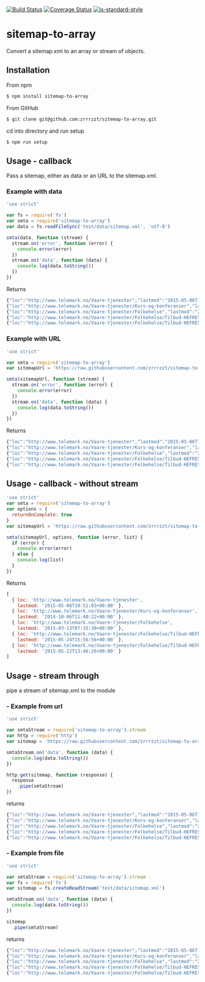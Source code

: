 [![Build Status](https://travis-ci.org/zrrrzzt/sitemap-to-array.svg?branch=master)](https://travis-ci.org/zrrrzzt/sitemap-to-array)
[![Coverage Status](https://coveralls.io/repos/zrrrzzt/sitemap-to-array/badge.svg?branch=master&service=github)](https://coveralls.io/github/zrrrzzt/sitemap-to-array?branch=master)
[![js-standard-style](https://img.shields.io/badge/code%20style-standard-brightgreen.svg?style=flat)](https://github.com/feross/standard)
# sitemap-to-array
Convert a sitemap.xml to an array or stream of objects.

## Installation

From npm

```sh
$ npm install sitemap-to-array
```

From GitHub

```sh
$ git clone git@github.com:zrrrzzt/sitemap-to-array.git
```

cd into directory and run setup

```sh
$ npm run setup
```

## Usage - callback

Pass a sitemap, either as data or an URL to the sitemap.xml.

### Example with data
```javascript
'use strict'

var fs = require('fs')
var smta = require('sitemap-to-array')
var data = fs.readFileSync('test/data/sitemap.xml', 'utf-8')

smta(data, function (stream) {
  stream.on('error', function (error) {
    console.error(error)
  })
  stream.on('data', function (data) {
    console.log(data.toString())
  })
})
```

Returns

```javascript
{"loc":"http://www.telemark.no/Vaare-tjenester","lastmod":"2015-05-06T10:51:03+00:00"}
{"loc":"http://www.telemark.no/Vaare-tjenester/Kurs-og-konferanser","lastmod":"2014-10-06T11:40:22+00:00"}
{"loc":"http://www.telemark.no/Vaare-tjenester/Folkehelse","lastmod":"2015-03-13T07:35:30+00:00"}
{"loc":"http://www.telemark.no/Vaare-tjenester/Folkehelse/Tilbud-HEFRES/Paa-farta-til-skolen","lastmod":"2015-05-24T15:56:56+00:00"}
{"loc":"http://www.telemark.no/Vaare-tjenester/Folkehelse/Tilbud-HEFRES/Alle-barn-sykler","lastmod":"2015-05-22T13:46:26+00:00"}
```

### Example with URL

```javascript
'use strict'

var smta = require('sitemap-to-array')
var sitemapUrl = 'https://raw.githubusercontent.com/zrrrzzt/sitemap-to-array/master/test/data/sitemap.xml'

smta(sitemapUrl, function (stream) {
  stream.on('error', function (error) {
    console.error(error)
  })
  stream.on('data', function (data) {
    console.log(data.toString())
  })
})
```

Returns

```javascript
{"loc":"http://www.telemark.no/Vaare-tjenester","lastmod":"2015-05-06T10:51:03+00:00"}
{"loc":"http://www.telemark.no/Vaare-tjenester/Kurs-og-konferanser","lastmod":"2014-10-06T11:40:22+00:00"}
{"loc":"http://www.telemark.no/Vaare-tjenester/Folkehelse","lastmod":"2015-03-13T07:35:30+00:00"}
{"loc":"http://www.telemark.no/Vaare-tjenester/Folkehelse/Tilbud-HEFRES/Paa-farta-til-skolen","lastmod":"2015-05-24T15:56:56+00:00"}
{"loc":"http://www.telemark.no/Vaare-tjenester/Folkehelse/Tilbud-HEFRES/Alle-barn-sykler","lastmod":"2015-05-22T13:46:26+00:00"}
```
## Usage - callback - without stream

```javascript
'use strict'
var smta = require('sitemap-to-array')
var options = {
  returnOnComplete: true
}
var sitemapUrl = 'https://raw.githubusercontent.com/zrrrzzt/sitemap-to-array/master/test/data/sitemap.xml'

smta(sitemapUrl, options, function (error, list) {
  if (error) {
    console.error(error)
  } else {
    console.log(list)
  }
})
```

Returns

```javascript
[ 
  { loc: 'http://www.telemark.no/Vaare-tjenester',
    lastmod: '2015-05-06T10:51:03+00:00' },
  { loc: 'http://www.telemark.no/Vaare-tjenester/Kurs-og-konferanser',
    lastmod: '2014-10-06T11:40:22+00:00' },
  { loc: 'http://www.telemark.no/Vaare-tjenester/Folkehelse',
    lastmod: '2015-03-13T07:35:30+00:00' },
  { loc: 'http://www.telemark.no/Vaare-tjenester/Folkehelse/Tilbud-HEFRES/Paa-farta-til-skolen',
    lastmod: '2015-05-24T15:56:56+00:00' },
  { loc: 'http://www.telemark.no/Vaare-tjenester/Folkehelse/Tilbud-HEFRES/Alle-barn-sykler',
    lastmod: '2015-05-22T13:46:26+00:00' } 
]
```

## Usage - stream through

pipe a stream of sitemap.xml to the module

### - Example from url

```javascript
'use strict'

var smtaStream = require('sitemap-to-array').stream
var http = require('http')
var sitemap = 'https://raw.githubusercontent.com/zrrrzzt/sitemap-to-array/master/test/data/sitemap.xml'

smtaStream.on('data', function (data) {
  console.log(data.toString())
})

http.get(sitemap, function (response) {
  response
    .pipe(smtaStream)
})

```

returns

```javascript
{"loc":"http://www.telemark.no/Vaare-tjenester","lastmod":"2015-05-06T10:51:03+00:00"}
{"loc":"http://www.telemark.no/Vaare-tjenester/Kurs-og-konferanser","lastmod":"2014-10-06T11:40:22+00:00"}
{"loc":"http://www.telemark.no/Vaare-tjenester/Folkehelse","lastmod":"2015-03-13T07:35:30+00:00"}
{"loc":"http://www.telemark.no/Vaare-tjenester/Folkehelse/Tilbud-HEFRES/Paa-farta-til-skolen","lastmod":"2015-05-24T15:56:56+00:00"}
{"loc":"http://www.telemark.no/Vaare-tjenester/Folkehelse/Tilbud-HEFRES/Alle-barn-sykler","lastmod":"2015-05-22T13:46:26+00:00"}
```

### - Example from file

```javascript
'use strict'

var smtaStream = require('sitemap-to-array').stream
var fs = require('fs')
var sitemap = fs.createReadStream('test/data/sitemap.xml')

smtaStream.on('data', function (data) {
  console.log(data.toString())
})

sitemap
  .pipe(smtaStream)

```

returns

```javascript
{"loc":"http://www.telemark.no/Vaare-tjenester","lastmod":"2015-05-06T10:51:03+00:00"}
{"loc":"http://www.telemark.no/Vaare-tjenester/Kurs-og-konferanser","lastmod":"2014-10-06T11:40:22+00:00"}
{"loc":"http://www.telemark.no/Vaare-tjenester/Folkehelse","lastmod":"2015-03-13T07:35:30+00:00"}
{"loc":"http://www.telemark.no/Vaare-tjenester/Folkehelse/Tilbud-HEFRES/Paa-farta-til-skolen","lastmod":"2015-05-24T15:56:56+00:00"}
{"loc":"http://www.telemark.no/Vaare-tjenester/Folkehelse/Tilbud-HEFRES/Alle-barn-sykler","lastmod":"2015-05-22T13:46:26+00:00"} 
```
